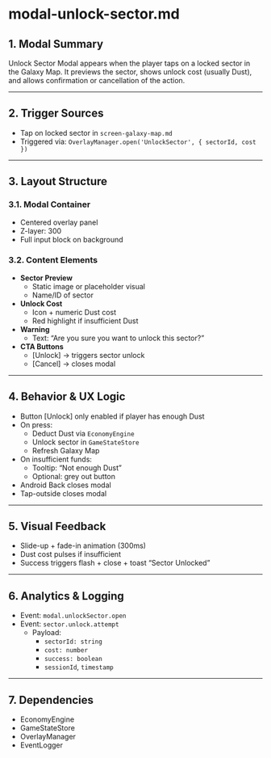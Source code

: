 # modal-unlock-sector.md

## 1. Modal Summary
Unlock Sector Modal appears when the player taps on a locked sector in the Galaxy Map. It previews the sector, shows unlock cost (usually Dust), and allows confirmation or cancellation of the action.

---

## 2. Trigger Sources
- Tap on locked sector in `screen-galaxy-map.md`
- Triggered via: `OverlayManager.open('UnlockSector', { sectorId, cost })`

---

## 3. Layout Structure
### 3.1. Modal Container
- Centered overlay panel
- Z-layer: 300
- Full input block on background

### 3.2. Content Elements
- **Sector Preview**
  - Static image or placeholder visual
  - Name/ID of sector
- **Unlock Cost**
  - Icon + numeric Dust cost
  - Red highlight if insufficient Dust
- **Warning**
  - Text: “Are you sure you want to unlock this sector?”
- **CTA Buttons**
  - [Unlock] → triggers sector unlock
  - [Cancel] → closes modal

---

## 4. Behavior & UX Logic
- Button [Unlock] only enabled if player has enough Dust
- On press:
  - Deduct Dust via `EconomyEngine`
  - Unlock sector in `GameStateStore`
  - Refresh Galaxy Map
- On insufficient funds:
  - Tooltip: “Not enough Dust”
  - Optional: grey out button
- Android Back closes modal
- Tap-outside closes modal

---

## 5. Visual Feedback
- Slide-up + fade-in animation (300ms)
- Dust cost pulses if insufficient
- Success triggers flash + close + toast “Sector Unlocked”

---

## 6. Analytics & Logging
- Event: `modal.unlockSector.open`
- Event: `sector.unlock.attempt`
  - Payload:
    - `sectorId: string`
    - `cost: number`
    - `success: boolean`
    - `sessionId`, `timestamp`

---

## 7. Dependencies
- EconomyEngine
- GameStateStore
- OverlayManager
- EventLogger
